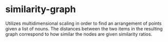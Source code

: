 # similarity-graph
Utilizes multidimensional scaling in order to find an arrangement of points given a list of nouns. The distances between the two items in the resulting graph correspond to how similar the nodes are given similarity ratios. 
